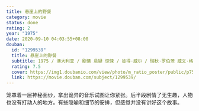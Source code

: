```yaml
---
title: 悬崖上的野餐
category: movie
status: done
rating: 2
year: "1975"
date: 2020-09-10 04:03:55+08:00
douban:
  id: "1299539"
  title: 悬崖上的野餐
  subtitle: 1975 / 澳大利亚 / 剧情 悬疑 惊悚 / 彼得·威尔 / 瑞秋·罗伯茨 威文·格雷
  rating: 7.5
  cover: https://img1.doubanio.com/view/photo/m_ratio_poster/public/p752812460.jpg
  link: https://movie.douban.com/subject/1299539/
---
```


笼罩着一层神秘面纱，拿出诡异的音乐试图让你紧张。后半段剧情了无生趣，人物也没有打动人的地方。有些隐喻和细节的安排，但感觉并没有讲好这个故事。
